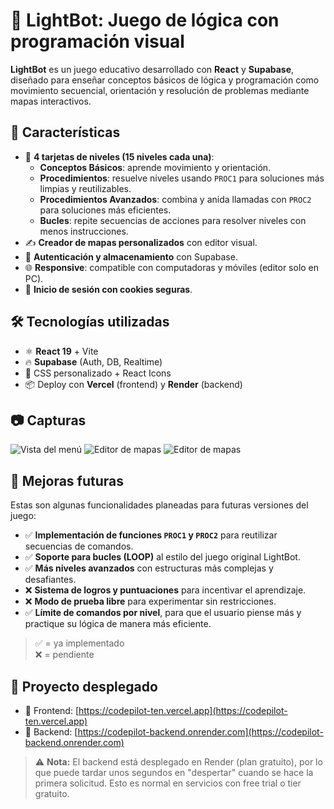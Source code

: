 # 🧠 LightBot: Juego de lógica con programación visual

**LightBot** es un juego educativo desarrollado con **React** y **Supabase**, diseñado para enseñar conceptos básicos de lógica y programación como movimiento secuencial, orientación y resolución de problemas mediante mapas interactivos.

## 🚀 Características
- 🧩 **4 tarjetas de niveles (15 niveles cada una)**:  
  - **Conceptos Básicos**: aprende movimiento y orientación.  
  - **Procedimientos**: resuelve niveles usando `PROC1` para soluciones más limpias y reutilizables.  
  - **Procedimientos Avanzados**: combina y anida llamadas con `PROC2` para soluciones más eficientes.  
  - **Bucles**: repite secuencias de acciones para resolver niveles con menos instrucciones.  
- ✍️ **Creador de mapas personalizados** con editor visual.  
- 💾 **Autenticación y almacenamiento** con Supabase.  
- 🌐 **Responsive**: compatible con computadoras y móviles (editor solo en PC).  
- 🍪 **Inicio de sesión con cookies seguras**.


## 🛠️ Tecnologías utilizadas

- ⚛️ **React 19** + Vite
- 🔥 **Supabase** (Auth, DB, Realtime)
- 🎨 CSS personalizado + React Icons
- 📦 Deploy con **Vercel** (frontend) y **Render** (backend)

## 📷 Capturas

![Vista del menú](./frontend/src/assets/menu.png)
![Editor de mapas](./frontend/src/assets/editor.png)
![Editor de mapas](./frontend/src/assets/juego.jpg)

## 📌 Mejoras futuras

Estas son algunas funcionalidades planeadas para futuras versiones del juego:

- ✅ **Implementación de funciones `PROC1` y `PROC2`** para reutilizar secuencias de comandos.  
- ✅ **Soporte para bucles (LOOP)** al estilo del juego original LightBot.  
- ✅ **Más niveles avanzados** con estructuras más complejas y desafiantes.  
- ❌ **Sistema de logros y puntuaciones** para incentivar el aprendizaje.  
- ❌ **Modo de prueba libre** para experimentar sin restricciones.  
- ✅ **Límite de comandos por nivel**, para que el usuario piense más y practique su lógica de manera más eficiente.

> ✅ = ya implementado  
> ❌ = pendiente


## 🚀 Proyecto desplegado

- 🔗 Frontend: [https://codepilot-ten.vercel.app](https://codepilot-ten.vercel.app)
- 🔗 Backend: [https://codepilot-backend.onrender.com](https://codepilot-backend.onrender.com)

> ⚠️ **Nota:** El backend está desplegado en Render (plan gratuito), por lo que puede tardar unos segundos en "despertar" cuando se hace la primera solicitud. Esto es normal en servicios con free trial o tier gratuito.







